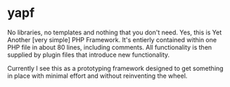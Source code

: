 yapf
====

No libraries, no templates and nothing that you don't need. Yes, this is Yet
Another [very simple] PHP Framework. It's entierly contained within one PHP file
in about 80 lines, including comments. All functionality is then supplied by
plugin files that introduce new functionality.

Currently I see this as a prototyping framework designed to get something in place
with minimal effort and without reinventing the wheel.
